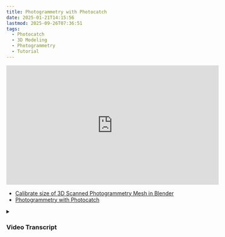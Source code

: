 ```yaml
---
title: Photogrammetry with Photocatch
date: 2025-01-21T14:15:56
lastmod: 2025-09-26T07:36:51
tags:
  - Photocatch
  - 3D Modeling
  - Photogrammetry
  - Tutorial
---
```


<div class="video-grid">

<div class="iframe-16-9-container">
<iframe class="youTubeIframe" width="560" height="315" src="https://www.youtube.com/embed/yMqH0GskhgY?rel=0" title="Photogrammetry with Photocatch" frameborder="0" allow="accelerometer; autoplay; clipboard-write; encrypted-media; gyroscope; picture-in-picture; web-share" referrerpolicy="strict-origin-when-cross-origin" allowfullscreen></iframe>
</div>

</div>

- [Calibrate size of 3D Scanned Photogrammetry Mesh in Blender](./blender/calibrate-photogrammetry-scanned-object-scale-blender.md)
- [Photogrammetry with Photocatch](https://youtu.be/yMqH0GskhgY)

<details>

<summary>

### Video Transcript

</summary>

How can you transform a video of an object into a three-dimensional mesh with textures all aligned on the object? Using the app Photocatch you can create 3D models from a series of photos or even just a single video.

Simply open Photocatch, then select video navigate to where the video file is and select it. Photocatch will import the video and then show the frames on the bottom. Here you can choose a frame to be the first frame or the last frame. This is helpful if you have extra information in your video. Perhaps you started recording too early or left the record button on. You can easily trim that. Photocatch also has a frame interval. For turning your videos into three-dimensional meshes you may not need all the frames. Here it is a frame interval of 12. If you change this to every four frames, notice now it's going to use 435 images. Play around with this to see what the best level of frames versus images for your particular object is. Generally more photos is better for photogrammetry, but sometimes when you're taking a video there may be motion blur or out of focus images. I'm going to choose six as a nice medium between 12 and every frame. Then click done.

Photocatch will now extract the images as frames from your video so we can use them in photogrammetry. Tt can be a good idea to click preview but Photocatch goes pretty fast fast so I'm going to go ahead and click Medium. Show Advanced has some options. For example, if you had, for example, if you took your photos from all different angles but didn't do them in order you should click unordered, and in fact photocatch recommends this. And then feature sensitivity you can choose normal or high depending on your model. Photocatch recommends using normal and then if it doesn't work then try High. Photocatch will do its best to mask out the background and keep the object as itself. you can leave this checked and see how it works.

Then click create model. Photocatch now goes through the process of creating your model and making a three-dimensional mesh with textures from a video using photogommetry. Once Photocatch is done creating your model you'll be presented with a 3D view of the model. You can look around and see the model. You can transform the model if you need to rotate it so certain things are up or not. You can view the preview mesh. You can see the way it is oriented in the world and then transform it this way. So I can rotate it so it's vertical and then translate it up and then translate it over so it is more aligned with the world coordinates that we need. You can crop the mesh. This is helpful if there's lots of extraneous information that you don't need. In this particular case the mesh has come in pretty well.

Once you're happy with your mesh, then you have a few ways that you can save it. Photocatch offers three ways to export. You can export as a universal scene description an obj and a ply. I recommend exporting all three, especially if you're using the free version of Photocatch.When you are exporting an obj it's a good idea to select export original file this will also give you the materials that you need. Click export. Once you've exported your mesh you can open it in a 3D modeling program such as Blender.

To import an obj go to file import wavefront obj. Photo catch puts objs in a folder. Go inside the folder and you'll see the obj and the material. Select the obj and import it. It may come in small. Press X delete. Here is my 3D mesh. Click on material preview and then you can see the object with its materials on there. Then you can go ahead and translate and rotate it to where it is correct in your view. Happy 3D modeling.

</details>
